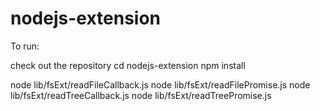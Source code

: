 # nodejs-extension

To run:

check out the repository
cd nodejs-extension
npm install


node lib/fsExt/readFileCallback.js 
node lib/fsExt/readFilePromise.js 
node lib/fsExt/readTreeCallback.js 
node lib/fsExt/readTreePromise.js 